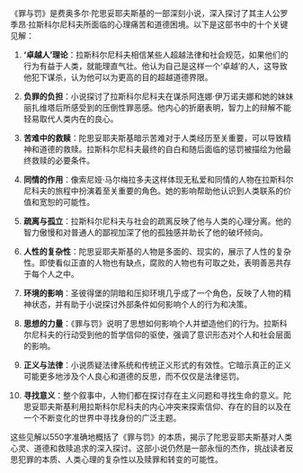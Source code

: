 《罪与罚》是费奥多尔·陀思妥耶夫斯基的一部深刻小说，深入探讨了其主人公罗季昂·拉斯科尔尼科夫所面临的心理痛苦和道德困境。以下是这部书中的十个关键见解：

1. **‘卓越人’理论**：拉斯科尔尼科夫相信某些人超越法律和社会规范，如果他们的行为有益于人类，就能理直气壮。他认为自己是这样一个‘卓越’的人，这导致他犯下谋杀，认为他可以为更高的目的超越道德界限。

2. **负罪的负担**：小说探讨了拉斯科尔尼科夫在谋杀阿连娜·伊万诺夫娜和她的妹妹丽扎维塔后所感受到的压倒性罪恶感。他内心的折磨表明，智力上的辩解不能轻易取代人类内在的良心。

3. **苦难中的救赎**：陀思妥耶夫斯基暗示苦难对于人类经历至关重要，可以导致精神和道德的救赎。拉斯科尔尼科夫最终的自白和随后面临的惩罚被描绘为他最终救赎的必要条件。

4. **同情的作用**：像索尼娅·马尔梅拉多夫这样体现无私爱和同情的人物在拉斯科尔尼科夫的旅程中扮演着至关重要的角色。她的影响帮助他认识到人类联系的价值和宽恕的可能性。

5. **疏离与孤立**：拉斯科尔尼科夫与社会的疏离反映了他与人类的心理分离。他的智力傲慢和对普通人的鄙视加深了他的孤独感并助长了他的破坏倾向。

6. **人性的复杂性**：陀思妥耶夫斯基的人物是多面的、现实的，展示了人性的复杂性。即使看似正直的人物也有缺点，腐败的人物也有可取之处，表明善恶共存于每个人之中。

7. **环境的影响**：圣彼得堡的阴暗和压抑环境几乎成了一个角色，反映了人物的精神状态，并有助于小说探讨外部条件如何影响个人的行为和决策。

8. **思想的力量**：《罪与罚》说明了思想如何影响个人并塑造他们的行为。拉斯科尔尼科夫的行动受到他的哲学信仰的驱使，强调了意识形态对个人和社会层面的影响。

9. **正义与法律**：小说质疑法律系统和传统正义形式的有效性。它暗示真正的正义可能更多地涉及个人良心和道德的反思，而不仅仅是法律惩罚。

10. **寻找意义**：整个叙事中，人物们都在探讨存在主义问题和寻找生命的意义。陀思妥耶夫斯基利用拉斯科尔尼科夫的内心冲突来探索信仰、存在的目的以及在一个不断变化的世界中寻找身份的广泛主题。

这些见解以550字准确地概括了《罪与罚》的本质，揭示了陀思妥耶夫斯基对人类心灵、道德和救赎追求的深入探讨。这部小说仍然是一部永恒的杰作，挑战读者反思犯罪的本质、人类心理的复杂性以及赎罪和转变的可能性。